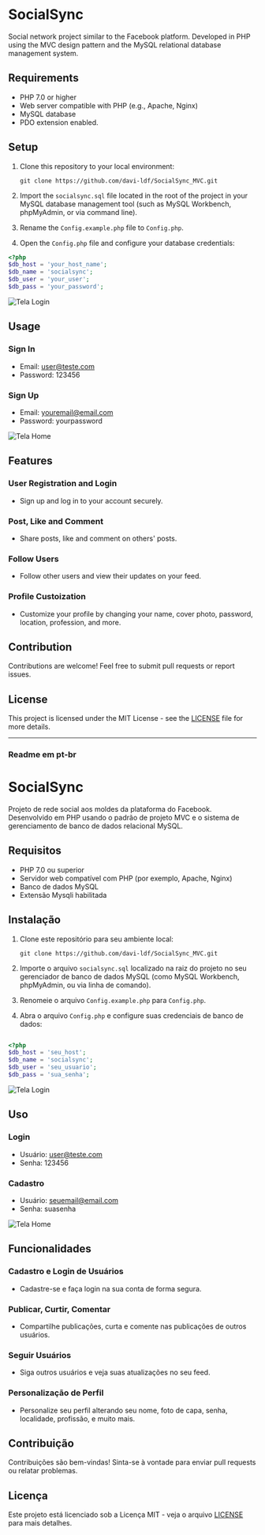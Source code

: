# SocialSync
 Social network project similar to the Facebook platform. Developed in PHP using the MVC design pattern and the MySQL relational database management system. 

## Requirements

- PHP 7.0 or higher
- Web server compatible with PHP (e.g., Apache, Nginx)
- MySQL database
- PDO extension enabled.

## Setup

1. Clone this repository to your local environment:

    `git clone https://github.com/davi-ldf/SocialSync_MVC.git`


2. Import the `socialsync.sql` file located in the root of the project in your MySQL database management tool (such as MySQL Workbench, phpMyAdmin, or via command line).

3. Rename the `Config.example.php` file to `Config.php`.

4. Open the `Config.php` file and configure your database credentials:

```php
<?php
$db_host = 'your_host_name';
$db_name = 'socialsync';
$db_user = 'your_user';
$db_pass = 'your_password';

```

![Tela Login](public/assets/images/telaLogin.png) 

## Usage

### Sign In
- Email: user@teste.com
- Password: 123456
  
### Sign Up
- Email: youremail@email.com
- Password: yourpassword

![Tela Home](public/assets/images/telaHome.png)

## Features

### User Registration and Login
- Sign up and log in to your account securely.

### Post, Like and Comment
- Share posts, like and comment on others' posts.

### Follow Users 
- Follow other users and view their updates on your feed.

### Profile Custoization
- Customize your profile by changing your name, cover photo, password, location, profession, and more.
  

## Contribution

Contributions are welcome! Feel free to submit pull requests or report issues.

## License

This project is licensed under the MIT License - see the [LICENSE](LICENSE) file for more details.


____________________________________________________________________________________________________________________________________________________________________________________________________________________

### Readme em pt-br

# SocialSync

Projeto de rede social aos moldes da plataforma do Facebook. Desenvolvido em PHP usando o padrão de projeto MVC e o sistema de gerenciamento de banco de dados relacional MySQL.

## Requisitos
- PHP 7.0 ou superior
- Servidor web compatível com PHP (por exemplo, Apache, Nginx)
- Banco de dados MySQL
- Extensão Mysqli habilitada


## Instalação
1. Clone este repositório para seu ambiente local:

    `git clone https://github.com/davi-ldf/SocialSync_MVC.git`


2. Importe o arquivo `socialsync.sql` localizado na raiz do projeto no seu gerenciador de banco de dados MySQL (como MySQL Workbench, phpMyAdmin, ou via linha de comando).

3. Renomeie o arquivo `Config.example.php` para `Config.php`.

4. Abra o arquivo `Config.php` e configure suas credenciais de banco de dados:

```php

<?php
$db_host = 'seu_host';
$db_name = 'socialsync';
$db_user = 'seu_usuario';
$db_pass = 'sua_senha';

```

![Tela Login](public/assets/images/telaLogin.png) 

## Uso

### Login
- Usuário: user@teste.com
- Senha: 123456

### Cadastro
- Usuário: seuemail@email.com
- Senha: suasenha

![Tela Home](public/assets/images/telaHome.png)

## Funcionalidades

### Cadastro e Login de Usuários 
- Cadastre-se e faça login na sua conta de forma segura.

### Publicar, Curtir, Comentar
- Compartilhe publicações, curta e comente nas publicações de outros usuários.

### Seguir Usuários 
- Siga outros usuários e veja suas atualizações no seu feed.

### Personalização de Perfil
- Personalize seu perfil alterando seu nome, foto de capa, senha, localidade, profissão, e muito mais.



## Contribuição
Contribuições são bem-vindas! Sinta-se à vontade para enviar pull requests ou relatar problemas.

## Licença
Este projeto está licenciado sob a Licença MIT - veja o arquivo [LICENSE](LICENSE) para mais detalhes.

